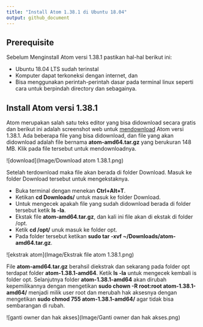 ```yaml
---
title: "Install Atom 1.38.1 di Ubuntu 18.04"
output: github_document
---
```


## Prerequisite

Sebelum Menginstall Atom versi 1.38.1 pastikan hal-hal berikut ini:

- Ubuntu 18.04 LTS sudah terinstal
- Komputer dapat terkoneksi dengan internet, dan
- Bisa menggunakan perintah-perintah dasar pada terminal linux seperti cara untuk berpindah directory dan sebagainya.

## Install Atom versi 1.38.1

Atom merupakan salah satu teks editor yang bisa didownload secara gratis dan berikut ini adalah screenshot web untuk [mendownload](https://github.com/atom/atom/releases/tag/v1.38.1) Atom versi 1.38.1. Ada beberapa file yang bisa didownload, dan file yang akan didownload adalah file bernama **atom-amd64.tar.gz** yang berukuran 148 MB. Klik pada file tersebut untuk mendownloadnya.

![download](Image/Download atom 1.38.1.png)

Setelah terdownload maka file akan berada di folder Download. Masuk ke folder Download tersebut untuk mengekstaknya.

- Buka terminal dengan menekan **Ctrl+Alt+T**.
- Ketikan **cd Downloads/** untuk masuk ke folder Download.
- Untuk mengecek apakah file yang sudah didownload berada di folder tersebut ketik **ls -la**.
- Ekstak file **atom-amd64.tar.gz**, dan kali ini file akan di ekstak di folder /opt.
- Ketik **cd /opt/** unuk masuk ke folder opt.
- Pada folder tersebut ketikan **sudo tar -xvf ~/Downloads/atom-amd64.tar.gz**.

![ekstrak atom](Image/Ekstrak file atom 1.38.1.png)

File **atom-amd64.tar.gz** berahsil diekstrak dan sekarang pada folder opt terdapat folder **atom-1.38.1-amd64**. Ketik **ls -la** untuk mengecek kembali is folder opt. Selanjutnya folder **atom-1.38.1-amd64** akan dirubah kepemilikannya dengan mengetikan **sudo chown -R root:root atom-1.38.1-amd64/** menjadi milik user root dan merubah hak aksesnya dengan mengetikan **sudo chmod 755 atom-1.38.1-amd64/** agar tidak bisa sembarangan di rubah.

![ganti owner dan hak akses](Image/Ganti owner dan hak akses.png)
